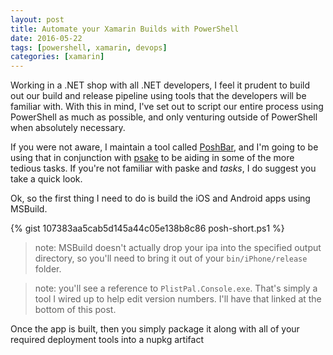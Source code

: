 ```yaml
---
layout: post
title: Automate your Xamarin Builds with PowerShell
date: 2016-05-22
tags: [powershell, xamarin, devops]
categories: [xamarin]
---
```


Working in a .NET shop with all .NET developers, I feel it prudent to build out our build and release pipeline using tools that the developers will be familiar with. With this in mind, I've set out to script our entire process using PowerShell as much as possible, and only venturing outside of PowerShell when absolutely necessary.

If you were not aware, I maintain a tool called [PoshBar](https://github.com/futurestatemobile/poshbar), and I'm going to be using that in conjunction with [psake](https://github.com/psake/psake) to be aiding in some of the more tedious tasks. If you're not familiar with paske and *tasks*, I do suggest you take a quick look.

Ok, so the first thing I need to do is build the iOS and Android apps using MSBuild.

 {% gist 107383aa5cab5d145a44c05e138b8c86 posh-short.ps1 %}

> note: MSBuild doesn't actually drop your ipa into the specified output directory, so you'll need to bring it out of your `bin/iPhone/release` folder.

<!-- -->

> note: you'll see a reference to `PlistPal.Console.exe`. That's simply a tool I wired up to help edit version numbers. I'll have that linked at the bottom of this post.

Once the app is built, then you simply package it along with all of your required deployment tools into a nupkg artifact